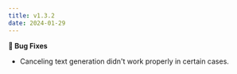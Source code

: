 ```yaml
---
title: v1.3.2
date: 2024-01-29
---
```


**🐞 Bug Fixes**

- Canceling text generation didn't work properly in certain cases.
